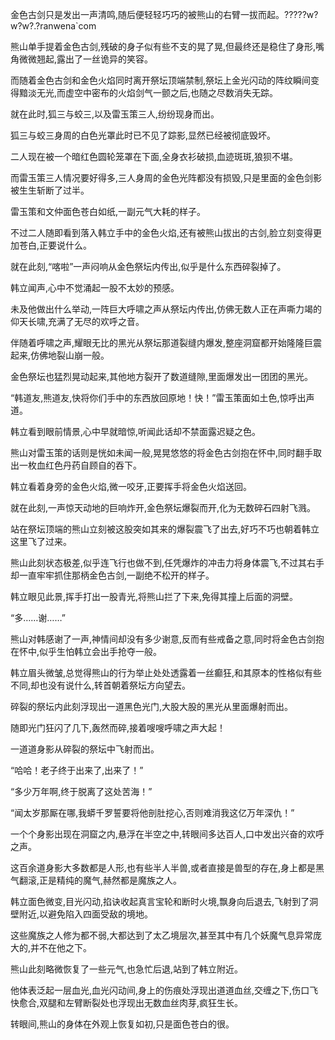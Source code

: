 
金色古剑只是发出一声清鸣,随后便轻轻巧巧的被熊山的右臂一拔而起。?????w?w?w?.?ranwena`com

熊山单手提着金色古剑,残破的身子似有些不支的晃了晃,但最终还是稳住了身形,嘴角微微翘起,露出了一丝诡异的笑容。

而随着金色古剑和金色火焰同时离开祭坛顶端禁制,祭坛上金光闪动的阵纹瞬间变得黯淡无光,而虚空中密布的火焰剑气一颤之后,也随之尽数消失无踪。

就在此时,狐三与蛟三,以及雷玉策三人,纷纷现身而出。

狐三与蛟三身周的白色光罩此时已不见了踪影,显然已经被彻底毁坏。

二人现在被一个暗红色圆轮笼罩在下面,全身衣衫破损,血迹斑斑,狼狈不堪。

而雷玉策三人情况要好得多,三人身周的金色光阵都没有损毁,只是里面的金色剑影被生生斩断了过半。

雷玉策和文仲面色苍白如纸,一副元气大耗的样子。

不过二人随即看到落入韩立手中的金色火焰,还有被熊山拔出的古剑,脸立刻变得更加苍白,正要说什么。

就在此刻,“喀啦”一声闷响从金色祭坛内传出,似乎是什么东西碎裂掉了。

韩立闻声,心中不觉涌起一股不太妙的预感。

未及他做出什么举动,一阵巨大呼啸之声从祭坛内传出,仿佛无数人正在声嘶力竭的仰天长啸,充满了无尽的欢呼之音。

伴随着呼啸之声,耀眼无比的黑光从祭坛那道裂缝内爆发,整座洞窟都开始隆隆巨震起来,仿佛地裂山崩一般。

金色祭坛也猛烈晃动起来,其他地方裂开了数道缝隙,里面爆发出一团团的黑光。

“韩道友,熊道友,快将你们手中的东西放回原地！快！”雷玉策面如土色,惊呼出声道。

韩立看到眼前情景,心中早就暗惊,听闻此话却不禁面露迟疑之色。

熊山对雷玉策的话则是恍如未闻一般,晃晃悠悠的将金色古剑抱在怀中,同时翻手取出一枚血红色丹药自顾自的吞下。

韩立看着身旁的金色火焰,微一咬牙,正要挥手将金色火焰送回。

就在此刻,一声惊天动地的巨响炸开,金色祭坛爆裂而开,化为无数碎石四射飞溅。

站在祭坛顶端的熊山立刻被这股突如其来的爆裂震飞了出去,好巧不巧也朝着韩立这里飞了过来。

熊山此刻状态极差,似乎连飞行也做不到,任凭爆炸的冲击力将身体震飞,不过其右手却一直牢牢抓住那柄金色古剑,一副绝不松开的样子。

韩立眼见此景,挥手打出一股青光,将熊山拦了下来,免得其撞上后面的洞壁。

“多……谢……”

熊山对韩感谢了一声,神情间却没有多少谢意,反而有些戒备之意,同时将金色古剑抱在怀中,似乎生怕韩立会出手抢夺一般。

韩立眉头微皱,总觉得熊山的行为举止处处透露着一丝癫狂,和其原本的性格似有些不同,却也没有说什么,转首朝着祭坛方向望去。

碎裂的祭坛内此刻浮现出一道黑色光门,大股大股的黑光从里面爆射而出。

随即光门狂闪了几下,轰然而碎,接着嗖嗖呼啸之声大起！

一道道身影从碎裂的祭坛中飞射而出。

“哈哈！老子终于出来了,出来了！”

“多少万年啊,终于脱离了这处苦海！”

“闻太岁那厮在哪,我蟒千罗誓要将他剖肚挖心,否则难消我这亿万年深仇！”

一个个身影出现在洞窟之内,悬浮在半空之中,转眼间多达百人,口中发出兴奋的欢呼之声。

这百余道身影大多数都是人形,也有些半人半兽,或者直接是兽型的存在,身上都是黑气翻滚,正是精纯的魔气,赫然都是魔族之人。

韩立面色微变,目光闪动,掐诀收起真言宝轮和断时火境,飘身向后退去,飞射到了洞壁附近,以避免陷入四面受敌的境地。

这些魔族之人修为都不弱,大都达到了太乙境层次,甚至其中有几个妖魔气息异常庞大的,并不在他之下。

熊山此刻略微恢复了一些元气,也急忙后退,站到了韩立附近。

他体表泛起一层血光,血光闪动间,身上的伤痕处浮现出道道血丝,交缠之下,伤口飞快愈合,双腿和左臂断裂处也浮现出无数血丝肉芽,疯狂生长。

转眼间,熊山的身体在外观上恢复如初,只是面色苍白的很。